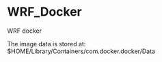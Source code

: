 # WRF_Docker
WRF docker

The image data is stored at:
$HOME/Library/Containers/com.docker.docker/Data
